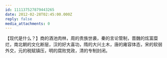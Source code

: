 ```yaml
---
id: 111137527879443265
date: 2012-02-28T02:45:00.000Z
reply: false
media_attachments: 0
---
```


【现代是什么？】商的酒池肉林，周的贵族世袭，秦的言论管制，晋魏的炫富糜烂，南北朝的文化断层，汉的好大喜功，隋的大兴土木，唐的雍容体态，宋的软弱外交，元的税赋镇压，明的腐败党政，清的专制封闭。 ​​​​

